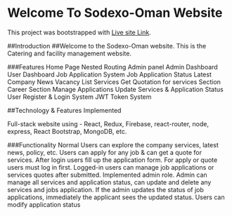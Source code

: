 # Welcome To Sodexo-Oman Website

This project was bootstrapped with [Live site Link](https://sodexo-oman.web.app/home).

##Introduction
##Welcome to the Sodexo-Oman website. This is the Catering and facility management website. 

###Features
Home Page
Nested Routing
Admin panel
Admin Dashboard
User Dashboard
Job Application System
Job Application Status
Latest Company News
Vacancy List
Services
Get Quotation for services Section
Career Section
Manage Applications 
Update Services & Application Status
User Register & Login System
JWT Token System



##Technology & Features Implemented

Full-stack website using -  React, Redux, Firebase, react-router, node, express, React Bootstrap, MongoDB, etc.


###Functionality
Normal Users can explore the company services, latest news, policy, etc.
Users can apply for any job & can get a quote for services.
After login users fill up the application form.
For apply or quote users must log in first.
Logged-in users can manage job applications or services quotes after submitted.
Implemented admin role.
Admin can manage all services and application status, can update and delete any services and jobs application.
If the admin updates the status of job applications, immediately the applicant sees the updated status.
Users can modify application status
